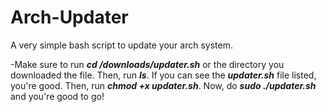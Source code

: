 # Arch-Updater
A very simple bash script to update your arch system.

-Make sure to run ***cd /downloads/updater.sh*** or the directory you downloaded the file. Then, run ***ls***. If you can see the ***updater.sh*** file listed, you're good. Then, run ***chmod +x updater.sh***. Now, do ***sudo ./updater.sh*** and you're good to go!
